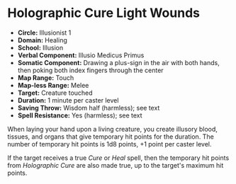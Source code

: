 # Holographic Cure Light Wounds

- **Circle:** Illusionist 1
- **Domain:** Healing
- **School:** Illusion
- **Verbal Component:** Illusio Medicus Primus
- **Somatic Component:** Drawing a plus-sign in the air with both hands, then poking both index fingers through the center
- **Map Range:** Touch
- **Map-less Range:** Melee
- **Target:** Creature touched
- **Duration:** 1 minute per caster level
- **Saving Throw:** Wisdom half (harmless); see text
- **Spell Resistance:** Yes (harmless); see text

When laying your hand upon a living creature, you create illusory blood, tissues, and organs that give temporary hit points for the duration. The number of temporary hit points is 1d8 points, +1 point per caster level.

If the target receives a true *Cure* or *Heal* spell, then the temporary hit points from *Holographic Cure* are also made true, up to the target's maximum hit points.
